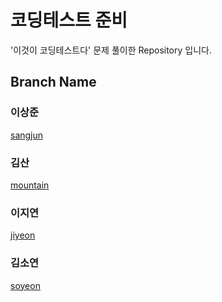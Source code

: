 # 코딩테스트 준비
'이것이 코딩테스트다' 문제 풀이한 Repository 입니다.

## Branch Name

### 이상준
<a href="https://github.com/ycodingstudy/codingstudy/tree/sangjun">sangjun</a>

### 김산
<a href="https://github.com/ycodingstudy/codingstudy/tree/mountain">mountain</a>

### 이지연
<a href="https://github.com/ycodingstudy/codingstudy/tree/jiyeon">jiyeon</a>

### 김소연
<a href="https://github.com/ycodingstudy/codingstudy/tree/soyeon">soyeon</a>